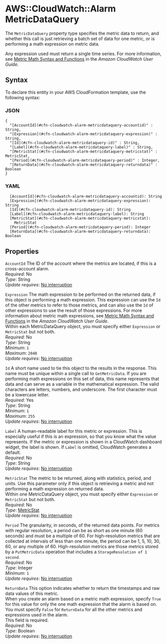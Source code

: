# AWS::CloudWatch::Alarm MetricDataQuery<a name="aws-properties-cloudwatch-alarm-metricdataquery"></a>

The `MetricDataQuery` property type specifies the metric data to return, and whether this call is just retrieving a batch set of data for one metric, or is performing a math expression on metric data\.

Any expression used must return a single time series\. For more information, see [Metric Math Syntax and Functions](https://docs.aws.amazon.com/AmazonCloudWatch/latest/monitoring/using-metric-math.html#metric-math-syntax) in the _Amazon CloudWatch User Guide_\.

## Syntax<a name="aws-properties-cloudwatch-alarm-metricdataquery-syntax"></a>

To declare this entity in your AWS CloudFormation template, use the following syntax:

### JSON<a name="aws-properties-cloudwatch-alarm-metricdataquery-syntax.json"></a>

```
{
  "[AccountId](#cfn-cloudwatch-alarm-metricdataquery-accountid)" : String,
  "[Expression](#cfn-cloudwatch-alarm-metricdataquery-expression)" : String,
  "[Id](#cfn-cloudwatch-alarm-metricdataquery-id)" : String,
  "[Label](#cfn-cloudwatch-alarm-metricdataquery-label)" : String,
  "[MetricStat](#cfn-cloudwatch-alarm-metricdataquery-metricstat)" : MetricStat,
  "[Period](#cfn-cloudwatch-alarm-metricdataquery-period)" : Integer,
  "[ReturnData](#cfn-cloudwatch-alarm-metricdataquery-returndata)" : Boolean
}
```

### YAML<a name="aws-properties-cloudwatch-alarm-metricdataquery-syntax.yaml"></a>

```
  [AccountId](#cfn-cloudwatch-alarm-metricdataquery-accountid): String
  [Expression](#cfn-cloudwatch-alarm-metricdataquery-expression): String
  [Id](#cfn-cloudwatch-alarm-metricdataquery-id): String
  [Label](#cfn-cloudwatch-alarm-metricdataquery-label): String
  [MetricStat](#cfn-cloudwatch-alarm-metricdataquery-metricstat):
    MetricStat
  [Period](#cfn-cloudwatch-alarm-metricdataquery-period): Integer
  [ReturnData](#cfn-cloudwatch-alarm-metricdataquery-returndata): Boolean
```

## Properties<a name="aws-properties-cloudwatch-alarm-metricdataquery-properties"></a>

`AccountId` <a name="cfn-cloudwatch-alarm-metricdataquery-accountid"></a>
The ID of the account where the metrics are located, if this is a cross\-account alarm\.  
_Required_: No  
_Type_: String  
_Update requires_: [No interruption](https://docs.aws.amazon.com/AWSCloudFormation/latest/UserGuide/using-cfn-updating-stacks-update-behaviors.html#update-no-interrupt)

`Expression` <a name="cfn-cloudwatch-alarm-metricdataquery-expression"></a>
The math expression to be performed on the returned data, if this object is performing a math expression\. This expression can use the `Id` of the other metrics to refer to those metrics, and can also use the `Id` of other expressions to use the result of those expressions\. For more information about metric math expressions, see [Metric Math Syntax and Functions](https://docs.aws.amazon.com/AmazonCloudWatch/latest/monitoring/using-metric-math.html#metric-math-syntax) in the _Amazon CloudWatch User Guide_\.  
Within each MetricDataQuery object, you must specify either `Expression` or `MetricStat` but not both\.  
_Required_: No  
_Type_: String  
_Minimum_: `1`  
_Maximum_: `2048`  
_Update requires_: [No interruption](https://docs.aws.amazon.com/AWSCloudFormation/latest/UserGuide/using-cfn-updating-stacks-update-behaviors.html#update-no-interrupt)

`Id` <a name="cfn-cloudwatch-alarm-metricdataquery-id"></a>
A short name used to tie this object to the results in the response\. This name must be unique within a single call to `GetMetricData`\. If you are performing math expressions on this set of data, this name represents that data and can serve as a variable in the mathematical expression\. The valid characters are letters, numbers, and underscore\. The first character must be a lowercase letter\.  
_Required_: Yes  
_Type_: String  
_Minimum_: `1`  
_Maximum_: `255`  
_Update requires_: [No interruption](https://docs.aws.amazon.com/AWSCloudFormation/latest/UserGuide/using-cfn-updating-stacks-update-behaviors.html#update-no-interrupt)

`Label` <a name="cfn-cloudwatch-alarm-metricdataquery-label"></a>
A human\-readable label for this metric or expression\. This is especially useful if this is an expression, so that you know what the value represents\. If the metric or expression is shown in a CloudWatch dashboard widget, the label is shown\. If `Label` is omitted, CloudWatch generates a default\.  
_Required_: No  
_Type_: String  
_Update requires_: [No interruption](https://docs.aws.amazon.com/AWSCloudFormation/latest/UserGuide/using-cfn-updating-stacks-update-behaviors.html#update-no-interrupt)

`MetricStat` <a name="cfn-cloudwatch-alarm-metricdataquery-metricstat"></a>
The metric to be returned, along with statistics, period, and units\. Use this parameter only if this object is retrieving a metric and not performing a math expression on returned data\.  
Within one MetricDataQuery object, you must specify either `Expression` or `MetricStat` but not both\.  
_Required_: No  
_Type_: [MetricStat](aws-properties-cloudwatch-alarm-metricstat.md)  
_Update requires_: [No interruption](https://docs.aws.amazon.com/AWSCloudFormation/latest/UserGuide/using-cfn-updating-stacks-update-behaviors.html#update-no-interrupt)

`Period` <a name="cfn-cloudwatch-alarm-metricdataquery-period"></a>
The granularity, in seconds, of the returned data points\. For metrics with regular resolution, a period can be as short as one minute \(60 seconds\) and must be a multiple of 60\. For high\-resolution metrics that are collected at intervals of less than one minute, the period can be 1, 5, 10, 30, 60, or any multiple of 60\. High\-resolution metrics are those metrics stored by a `PutMetricData` operation that includes a `StorageResolution of 1 second`\.  
_Required_: No  
_Type_: Integer  
_Minimum_: `1`  
_Update requires_: [No interruption](https://docs.aws.amazon.com/AWSCloudFormation/latest/UserGuide/using-cfn-updating-stacks-update-behaviors.html#update-no-interrupt)

`ReturnData` <a name="cfn-cloudwatch-alarm-metricdataquery-returndata"></a>
This option indicates whether to return the timestamps and raw data values of this metric\.  
When you create an alarm based on a metric math expression, specify `True` for this value for only the one math expression that the alarm is based on\. You must specify `False` for `ReturnData` for all the other metrics and expressions used in the alarm\.  
This field is required\.  
_Required_: No  
_Type_: Boolean  
_Update requires_: [No interruption](https://docs.aws.amazon.com/AWSCloudFormation/latest/UserGuide/using-cfn-updating-stacks-update-behaviors.html#update-no-interrupt)
